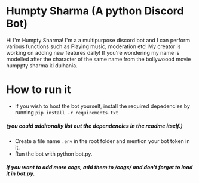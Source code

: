 # Humpty Sharma (A python Discord Bot)
Hi I'm Humpty Sharma! I'm a a multipurpose discord bot and I can perform various functions such as Playing music, moderation etc! My creator is working on adding new features
daily! If you're wondering  my name is modelled after the character of the same name from the bollywoood movie humppty sharma ki dulhania.

# How to run it
- If you wish to host the bot yourself, install the required depedencies by running ```pip install -r requirements.txt```
##### (you could additonally  list out the dependencies in the readme itself.)

- Create a file name ```.env``` in the root folder and mention your bot token in it.
- Run the bot with python bot.py.

##### If you want to add more cogs, add them to /cogs/ and don't forget to load it in bot.py.
